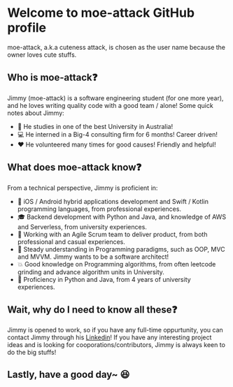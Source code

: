 # Welcome to moe-attack GitHub profile
moe-attack, a.k.a cuteness attack, is chosen as the user name because the owner loves cute stuffs.

## Who is moe-attack❓
Jimmy (moe-attack) is a software engineering student (for one more year), and he loves writing quality code with a good team / alone!
Some quick notes about Jimmy:
* 🏤 He studies in one of the best University in Australia!
* 💻 He interned in a Big-4 consulting firm for 6 months! Career driven!
* ❤️ He volunteered many times for good causes! Friendly and helpful!

## What does moe-attack know❓
From a technical perspective, Jimmy is proficient in:
* 📱  iOS / Android hybrid applications development and Swift / Kotlin programming languages, from professional experiences.
* 🎓 Backend development with Python and Java, and knowledge of AWS and Serverless, from university experiences.
* 👬 Working with an Agile Scrum team to deliver product, from both professional and casual experiences.
* 👏 Steady understanding in Programming paradigms, such as OOP, MVC and MVVM. Jimmy wants to be a software architect!
* 💥 Good knowledge on Programming algorithms, from often leetcode grinding and advance algorithm units in University.
* 📠 Proficiency in Python and Java, from 4 years of university experiences.

## Wait, why do I need to know all these❓
Jimmy is opened to work, so if you have any full-time oppurtunity, you can contact Jimmy through his [Linkedin](https://www.linkedin.com/in/jimmylow14/)!
If you have any interesting project ideas and is looking for cooporations/contributors, Jimmy is always keen to do the big stuffs!

## Lastly, have a good day~ 😆
